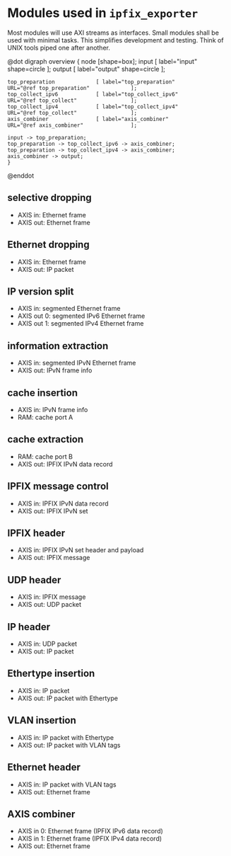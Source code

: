 # Modules used in `ipfix_exporter`
Most modules will use AXI streams as interfaces.
Small modules shall be used with minimal tasks.
This simplifies development and testing.
Think of UNIX tools piped one after another.

@dot
digraph overview
	{
	node [shape=box];
	input  [ label="input"  shape=circle ];
	output [ label="output" shape=circle ];

	top_preparation             [ label="top_preparation"             URL="@ref top_preparation"             ];
	top_collect_ipv6            [ label="top_collect_ipv6"            URL="@ref top_collect"                 ];
	top_collect_ipv4            [ label="top_collect_ipv4"            URL="@ref top_collect"                 ];
	axis_combiner               [ label="axis_combiner"               URL="@ref axis_combiner"               ];

	input -> top_preparation;
	top_preparation -> top_collect_ipv6 -> axis_combiner;
	top_preparation -> top_collect_ipv4 -> axis_combiner;
	axis_combiner -> output;
	}
@enddot

## selective dropping
* AXIS in: Ethernet frame
* AXIS out: Ethernet frame

## Ethernet dropping
* AXIS in: Ethernet frame
* AXIS out: IP packet

## IP version split
* AXIS in: segmented Ethernet frame
* AXIS out 0: segmented IPv6 Ethernet frame
* AXIS out 1: segmented IPv4 Ethernet frame

## information extraction
* AXIS in: segmented IPvN Ethernet frame
* AXIS out: IPvN frame info

## cache insertion
* AXIS in: IPvN frame info
* RAM: cache port A

## cache extraction
* RAM: cache port B
* AXIS out: IPFIX IPvN data record

## IPFIX message control
* AXIS in: IPFIX IPvN data record
* AXIS out: IPFIX IPvN set

## IPFIX header
* AXIS in: IPFIX IPvN set header and payload
* AXIS out: IPFIX message

## UDP header
* AXIS in: IPFIX message
* AXIS out: UDP packet

## IP header
* AXIS in: UDP packet
* AXIS out: IP packet

## Ethertype insertion
* AXIS in: IP packet
* AXIS out: IP packet with Ethertype

## VLAN insertion
* AXIS in: IP packet with Ethertype
* AXIS out: IP packet with VLAN tags

## Ethernet header
* AXIS in: IP packet with VLAN tags
* AXIS out: Ethernet frame

## AXIS combiner
* AXIS in 0: Ethernet frame (IPFIX IPv6 data record)
* AXIS in 1: Ethernet frame (IPFIX IPv4 data record)
* AXIS out: Ethernet frame
